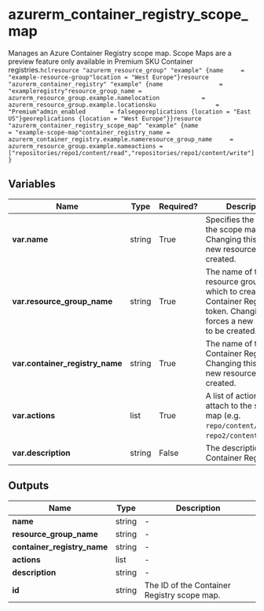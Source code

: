 # azurerm_container_registry_scope_map

Manages an Azure Container Registry scope map.  Scope Maps are a preview feature only available in Premium SKU Container registries.```hclresource "azurerm_resource_group" "example" {name     = "example-resource-group"location = "West Europe"}resource "azurerm_container_registry" "example" {name                = "exampleregistry"resource_group_name = azurerm_resource_group.example.namelocation            = azurerm_resource_group.example.locationsku                 = "Premium"admin_enabled       = falsegeoreplications {location = "East US"}georeplications {location = "West Europe"}}resource "azurerm_container_registry_scope_map" "example" {name                    = "example-scope-map"container_registry_name = azurerm_container_registry.example.nameresource_group_name     = azurerm_resource_group.example.nameactions = ["repositories/repo1/content/read","repositories/repo1/content/write"]}```

## Variables

| Name | Type | Required? |  Description |
| ---- | ---- | --------- |  ----------- |
| **var.name** | string | True | Specifies the name of the scope map. Changing this forces a new resource to be created. | 
| **var.resource_group_name** | string | True | The name of the resource group in which to create the Container Registry token. Changing this forces a new resource to be created. | 
| **var.container_registry_name** | string | True | The name of the Container Registry. Changing this forces a new resource to be created. | 
| **var.actions** | list | True | A list of actions to attach to the scope map (e.g. `repo/content/read`, `repo2/content/delete`). | 
| **var.description** | string | False | The description of the Container Registry. | 



## Outputs

| Name | Type | Description |
| ---- | ---- | --------- | 
| **name** | string  | - | 
| **resource_group_name** | string  | - | 
| **container_registry_name** | string  | - | 
| **actions** | list  | - | 
| **description** | string  | - | 
| **id** | string  | The ID of the Container Registry scope map. | 